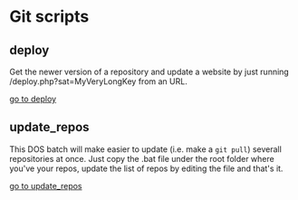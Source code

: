 # Git scripts

## deploy

Get the newer version of a repository and update a website by just running /deploy.php?sat=MyVeryLongKey from an URL.

[go to deploy](https://github.com/cavo789/git_scripts/tree/master/deploy)

## update_repos

This DOS batch will make easier to update (i.e. make a `git pull`) severall repositories at once. Just copy the .bat file under the root folder where you've your repos, update the list of repos by editing the file and that's it.

[go to update_repos](https://github.com/cavo789/git_scripts/tree/master/update_repos)
